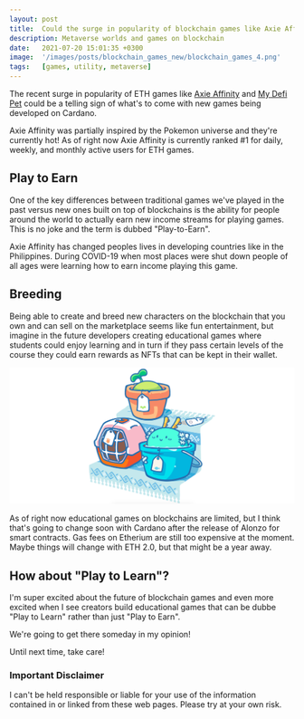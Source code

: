 ```yaml
---
layout: post
title:  Could the surge in popularity of blockchain games like Axie Affinity be a sign of what's to come for new games being built on Cardano?
description: Metaverse worlds and games on blockchain
date:   2021-07-20 15:01:35 +0300
image:  '/images/posts/blockchain_games_new/blockchain_games_4.png'
tags:   [games, utility, metaverse]
---
```

The recent surge in popularity of ETH games like [Axie Affinity](https://axieinfinity.com) and [My Defi Pet](https://mydefipet.com) could be a telling sign of what's to come with new games being developed on Cardano.  

Axie Affinity was partially inspired by the Pokemon universe and they're currently hot! As of right now Axie Affinity is currently ranked #1 for daily, weekly, and monthly active users for ETH games. 

## Play to Earn
One of the key differences between traditional games we've played in the past versus new ones built on top of blockchains is the ability for people around the world to actually earn new income streams for playing games. This is no joke and the term is dubbed "Play-to-Earn". 

Axie Affinity has changed peoples lives in developing countries like in the Philippines. During COVID-19 when most places were shut down  people of all ages were learning how to earn income playing this game. 

## Breeding
Being able to create and breed new characters on the blockchain that you own and can sell on the marketplace seems like fun entertainment, but imagine in the future developers creating educational games where students could enjoy learning and in turn if they pass certain levels of the course they could earn rewards as NFTs that can be kept in their wallet. 

![](/images/posts/blockchain_games_new/blockchain_games_2.png)

As of right now educational games on blockchains are limited, but I think that's going to change soon with Cardano after the release of Alonzo for smart contracts. Gas fees on Etherium are still too expensive at the moment. Maybe things will change with ETH 2.0, but that might be a year away. 

## How about "Play to Learn"?
I'm super excited about the future of blockchain games and even more excited when I see creators build educational games that can be dubbe "Play to Learn" rather than just "Play to Earn".

We're going to get there someday in my opinion!

Until next time, take care! 

### Important Disclaimer
I can't be held responsible or liable for your use of the information contained in or linked from these web pages. Please try at your own risk.


